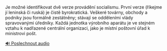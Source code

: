 
Je možné identifikovat dvě verze provádění socialismu. První verze (říkejme jí leninská či ruská) je čistě byrokratická. Veškeré továrny, obchody a podniky jsou formálně zestátněny; stávají se odděleními vlády spravovanými úředníky. Každá jednotka výrobního aparátu je ve stejném vztahu k nadřazené centrální organizaci, jako je místní poštovní úřad k ministrovi pošt.

[🔊 Poslechnout audio](/data/7-paragraphs/audio/chapter_145/para_005-Je-mon-identifikovat-dv-verze-provdn-sociali.mp3)
